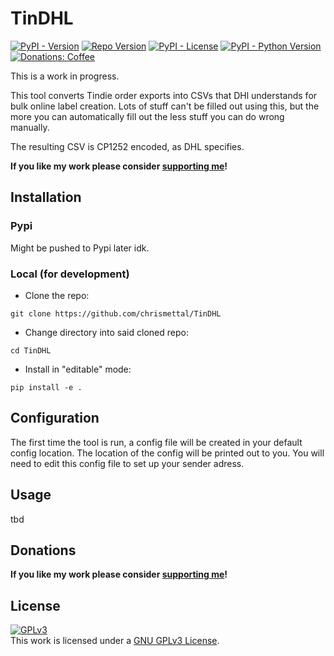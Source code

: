 # TinDHL <!-- omit in toc -->

[![PyPI - Version](https://img.shields.io/pypi/v/TinDHL?style=flat-square)](https://pypi.org/project/TinDHL/)
[![Repo Version](https://img.shields.io/github/v/tag/chrismettal/TinDHL?label=RepoVersion&style=flat-square)](https://github.com/Chrismettal/TinDHL)
[![PyPI - License](https://img.shields.io/pypi/l/TinDHL?style=flat-square)](https://pypi.org/project/TinDHL/)
[![PyPI - Python Version](https://img.shields.io/pypi/pyversions/TinDHL?style=flat-square)](https://pypi.org/project/TinDHL/)
[![Donations: Coffee](https://img.shields.io/badge/donations-Coffee-brown?style=flat-square)](https://github.com/Chrismettal#donations)

This is a work in progress.

This tool converts Tindie order exports into CSVs that DHl understands for bulk online label creation. Lots of stuff can't be filled out using this, but the more you can automatically fill out the less stuff you can do wrong manually.

The resulting CSV is CP1252 encoded, as DHL specifies.

**If you like my work please consider [supporting me](https://github.com/Chrismettal#donations)!**

## Installation

### Pypi

Might be pushed to Pypi later idk.

### Local (for development)

- Clone the repo:

`git clone https://github.com/chrismettal/TinDHL`

- Change directory into said cloned repo:

`cd TinDHL`

- Install in "editable" mode:

`pip install -e .`

## Configuration

The first time the tool is run, a config file will be created in your default config location. The location of the config will be printed out to you. You will need to edit this config file to set up your sender adress.

## Usage

tbd

## Donations

**If you like my work please consider [supporting me](https://github.com/Chrismettal#donations)!**

## License

 <a rel="GPLlicense" href="https://www.gnu.org/licenses/gpl-3.0.html"><img alt="GPLv3" style="border-width:0" src="https://www.gnu.org/graphics/gplv3-or-later.png" /></a><br />This work is licensed under a <a rel="GPLlicense" href="https://www.gnu.org/licenses/gpl-3.0.html">GNU GPLv3 License</a>.
